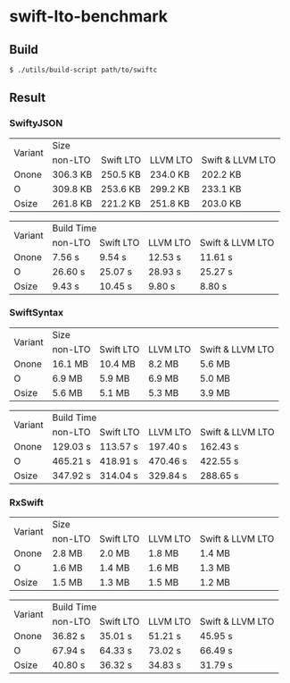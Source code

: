 # swift-lto-benchmark

## Build

```sh
$ ./utils/build-script path/to/swiftc
```


## Result
### SwiftyJSON
<table>
<tr>
   <td rowspan=2>Variant</td>
   <td colspan=4>Size</td>
</tr>
<tr>
    <td>non-LTO</td>
    <td>Swift LTO</td>
    <td>LLVM LTO</td>
    <td>Swift & LLVM LTO</td>
</tr>
<tr>
    <td>Onone</td>
    <td>306.3 KB</td>
    <td>250.5 KB</td>
    <td>234.0 KB</td>
    <td>202.2 KB</td>
</tr>
<tr>
    <td>O</td>
    <td>309.8 KB</td>
    <td>253.6 KB</td>
    <td>299.2 KB</td>
    <td>233.1 KB</td>
</tr>
<tr>
    <td>Osize</td>
    <td>261.8 KB</td>
    <td>221.2 KB</td>
    <td>251.8 KB</td>
    <td>203.0 KB</td>
</tr>
</table>

<table>
<tr>
   <td rowspan=2>Variant</td>
   <td colspan=4>Build Time</td>
</tr>
<tr>
    <td>non-LTO</td>
    <td>Swift LTO</td>
    <td>LLVM LTO</td>
    <td>Swift & LLVM LTO</td>
</tr>
<tr>
    <td>Onone</td>
    <td>7.56 s</td>
    <td>9.54 s</td>
    <td>12.53 s</td>
    <td>11.61 s</td>
</tr>
<tr>
    <td>O</td>
    <td>26.60 s</td>
    <td>25.07 s</td>
    <td>28.93 s</td>
    <td>25.27 s</td>
</tr>
<tr>
    <td>Osize</td>
    <td>9.43 s</td>
    <td>10.45 s</td>
    <td>9.80 s</td>
    <td>8.80 s</td>
</tr>
</table>


### SwiftSyntax
<table>
<tr>
   <td rowspan=2>Variant</td>
   <td colspan=4>Size</td>
</tr>
<tr>
    <td>non-LTO</td>
    <td>Swift LTO</td>
    <td>LLVM LTO</td>
    <td>Swift & LLVM LTO</td>
</tr>
<tr>
    <td>Onone</td>
    <td>16.1 MB</td>
    <td>10.4 MB</td>
    <td>8.2 MB</td>
    <td>5.6 MB</td>
</tr>
<tr>
    <td>O</td>
    <td>6.9 MB</td>
    <td>5.9 MB</td>
    <td>6.9 MB</td>
    <td>5.0 MB</td>
</tr>
<tr>
    <td>Osize</td>
    <td>5.6 MB</td>
    <td>5.1 MB</td>
    <td>5.3 MB</td>
    <td>3.9 MB</td>
</tr>
</table>

<table>
<tr>
   <td rowspan=2>Variant</td>
   <td colspan=4>Build Time</td>
</tr>
<tr>
    <td>non-LTO</td>
    <td>Swift LTO</td>
    <td>LLVM LTO</td>
    <td>Swift & LLVM LTO</td>
</tr>
<tr>
    <td>Onone</td>
    <td>129.03 s</td>
    <td>113.57 s</td>
    <td>197.40 s</td>
    <td>162.43 s</td>
</tr>
<tr>
    <td>O</td>
    <td>465.21 s</td>
    <td>418.91 s</td>
    <td>470.46 s</td>
    <td>422.55 s</td>
</tr>
<tr>
    <td>Osize</td>
    <td>347.92 s</td>
    <td>314.04 s</td>
    <td>329.84 s</td>
    <td>288.65 s</td>
</tr>
</table>


### RxSwift
<table>
<tr>
   <td rowspan=2>Variant</td>
   <td colspan=4>Size</td>
</tr>
<tr>
    <td>non-LTO</td>
    <td>Swift LTO</td>
    <td>LLVM LTO</td>
    <td>Swift & LLVM LTO</td>
</tr>
<tr>
    <td>Onone</td>
    <td>2.8 MB</td>
    <td>2.0 MB</td>
    <td>1.8 MB</td>
    <td>1.4 MB</td>
</tr>
<tr>
    <td>O</td>
    <td>1.6 MB</td>
    <td>1.4 MB</td>
    <td>1.6 MB</td>
    <td>1.3 MB</td>
</tr>
<tr>
    <td>Osize</td>
    <td>1.5 MB</td>
    <td>1.3 MB</td>
    <td>1.5 MB</td>
    <td>1.2 MB</td>
</tr>
</table>

<table>
<tr>
   <td rowspan=2>Variant</td>
   <td colspan=4>Build Time</td>
</tr>
<tr>
    <td>non-LTO</td>
    <td>Swift LTO</td>
    <td>LLVM LTO</td>
    <td>Swift & LLVM LTO</td>
</tr>
<tr>
    <td>Onone</td>
    <td>36.82 s</td>
    <td>35.01 s</td>
    <td>51.21 s</td>
    <td>45.95 s</td>
</tr>
<tr>
    <td>O</td>
    <td>67.94 s</td>
    <td>64.33 s</td>
    <td>73.02 s</td>
    <td>66.49 s</td>
</tr>
<tr>
    <td>Osize</td>
    <td>40.80 s</td>
    <td>36.32 s</td>
    <td>34.83 s</td>
    <td>31.79 s</td>
</tr>
</table>


